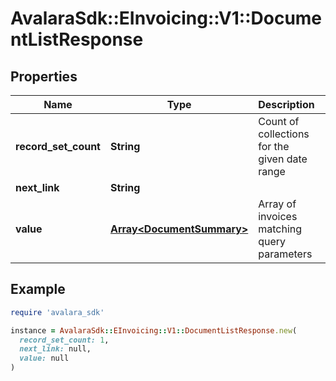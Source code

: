 # AvalaraSdk::EInvoicing::V1::DocumentListResponse

## Properties

| Name | Type | Description | Notes |
| ---- | ---- | ----------- | ----- |
| **record_set_count** | **String** | Count of collections for the given date range | [optional] |
| **next_link** | **String** |  | [optional] |
| **value** | [**Array&lt;DocumentSummary&gt;**](DocumentSummary.md) | Array of invoices matching query parameters |  |

## Example

```ruby
require 'avalara_sdk'

instance = AvalaraSdk::EInvoicing::V1::DocumentListResponse.new(
  record_set_count: 1,
  next_link: null,
  value: null
)
```

